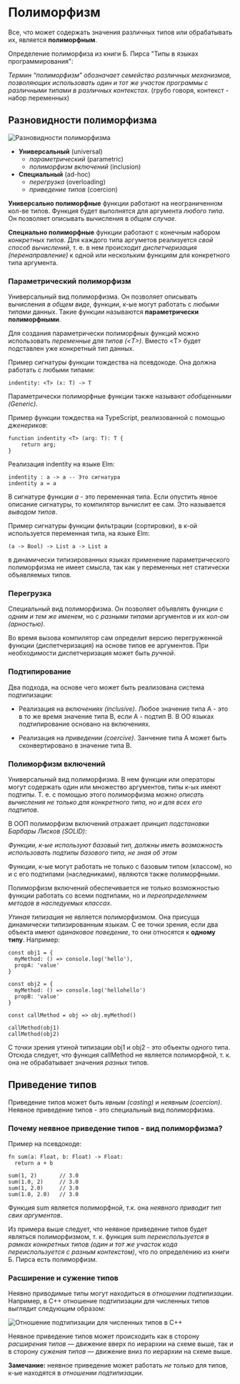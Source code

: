 # Полиморфизм

Все, что может содержать значения различных типов или обрабатывать их, является **полиморфным**.

Определение полиморфиза из книги Б. Пирса "Типы в языках программирования": 

*Термин “полиморфизм” обозначает семейство различных механизмов, позволяющих использовать один и тот же участок программы с различными типами в различных контекстах*. (грубо говоря, контекст - набор переменных)



## Разновидности полиморфизма

![Разновидности полиморфизма](img/polymorphism.webp "Разновидности полиморфизма")

* __Универсальный__ (universal)
	* _параметрический_ (parametric)
	* _полиморфизм включений_ (inclusion)
* __Специальный__ (ad-hoc)
	* _перегрузка_ (overloading)
	* _приведение типов_ (coercion)

**Универсально полиморфные** функции работают на неограниченном кол-ве типов. Функция будет выполнятся для аргумента *любого типа*. Он позволяет описывать вычисления в *общем случае*.

**Специально полиморфные** функции работают с конечным набором *конкретных типов*. Для каждого типа аргуметов реализуется *свой способ вычислений*, т. е. в нем происходит *диспетчеризация (перенаправление)* к одной или нескольким функциям для конкретного типа аргумента.


### Параметрический полиморфизм

Универсальный вид полиморфизма. Он позволяет описывать вычисления *в общем виде*, функции, к-ые могут работать с *любыми типами* данных. Такие функции называются **параметрически полиморфными**.

Для создания параметрически полиморфных функций можно использовать *переменные для типов (\<T\>)*. Вместо \<T\> будет подставлен уже конкретный тип данных.

Пример сигнатуры функции тождества на псевдокоде. Она должна работать с любыми типами:

	indentity: <T> (x: T) -> T

Параметрически полиморфные функции также называют *обобщенными (Generic)*.

Пример функции тождества на TypeScript, реализованной с помощью *дженериков*:

	function indentity <T> (arg: T): T {
		return arg;
	}

Реализация indentity на языке Elm:

	indentity : a -> a -- Это сигнатура
	indentity a = a

В сигнатуре функции *a* - это переменная типа. Если опустить явное описание сигнатуры, то компилятор вычислит ее сам. Это называется *выводом типов*.

Пример сигнатуры функции фильтрации (сортировки), в к-ой используется переменная типа, на языке Elm:

	(a -> Bool) -> List a -> List a

в динамически типизированных языках применение параметрического полиморфизма не имеет смысла, так как у переменных нет статически объявляемых типов.


### Перегрузка

Специальный вид полиморфизма. Он позволяет объявлять функции с *одним и тем же именем*, но с *разными типами* аргументов и их *кол-ом (арностью)*.

Во время вызова компилятор сам определит версию перегруженной функции (диспетчеризация) на основе типов ее аргументов. При необходимости диспетчеризация может быть *ручной*.


### Подтипирование

Два подхода, на основе чего может быть реализована система подтипизации:

* Реализация на *включениях (inclusive)*. Любое значение типа А - это в то же время значение типа В, если А - подтип В. В ОО языках подтипирование основано на включениях. 

* Реализация на *приведении (coercive)*. Занчение типа А может быть сконвертировано в значение типа В.


### Полиморфизм включений

Универсальный вид полиморфизма. В нем функции или операторы могут содержать один или множество аргументов, типы к-ых имеют подтипы. Т. е. с помощью этого полиморфизма *можно описать вычисления не только для конкретного типа, но и для всех его подтипов*.

В ООП полиморфизм включений отражает *принцип подстановки Барбары Лисков (SOLID)*: 

*Функции, к-ые используют базовый тип, должны иметь возможность использовать подтипы базового типа, не зная об этом*

Функции, к-ые могут работать не только с базовым типом (классом), но и с его подтипами (наследниками), являются также полиморфными.

Полиморфизм включений обеспечивается не только возможностью функции работать со всеми подтипами, но и *переопределением методов в наследуемых классах*.

*Утиная типизация* не является полиморфизмом. Она присуща динамически типизированным языкам. С ее точки зрения, если два объекта имеют *одинаковое поведение*, то они относятся к **одному типу**. Например:

	const obj1 = { 
	  myMethod: () => console.log('hello'),
	  propA: 'value' 
	}
	
	const obj2 = {
	  myMethod: () => console.log('hellohello')
	  propB: 'value'
	}
	
	const callMethod = obj => obj.myMethod()
	
	callMethod(obj1)
	callMethod(obj2)

С точки зрения утиной типизации obj1 и obj2 - это объекты одного типа. Отсюда следует, что функция callMethod не является полиморфной, т. к. она не обрабатывает значения *разных* типов.


## Приведение типов

Приведение типов может быть *явным (casting)* и *неявным (coercion)*. Неявное приведение типов - это специальный вид полиморфизма.

### Почему неявное приведение типов - вид полиморфизма?

Пример на псевдокоде:

	fn sum(a: Float, b: Float) -> Float:
	  return a + b 
	
	sum(1, 2)       // 3.0
	sum(1.0, 2)     // 3.0
	sum(1, 2.0)     // 3.0
	sum(1.0, 2.0)   // 3.0

Функция sum является полиморфной, т.к. она *неявного приводит тип свих аргументов*.

Из примера выше следует, что неявное приведение типов будет являться полиморфизмом, т. к. функция sum *переиспользуется в рамках конкретных типов (один и тот же участок кода переиспользуется с разным контекстом)*, что по определению из книги Б. Пирса есть полиморфизм.

### Расширение и сужение типов

Неявно приводимые типы могут находиться в *отношении подтипизации*. Например, в C++ отношение подтипизации для численных типов выглядит следующим образом:

![Отношение подтипизации для численных типов в C++](img/C_types.webp "C type casting")

Неявное приведение типов может происходить как в сторону *расширения типов* — движение вверх по иерархии на схеме выше, так и в сторону *сужения типов* — движение вниз по иерархии на схеме выше.

**Замечание:** неявное приведение может работать *не только* для типов, к-ые находятся в *отношении подтипизации*.